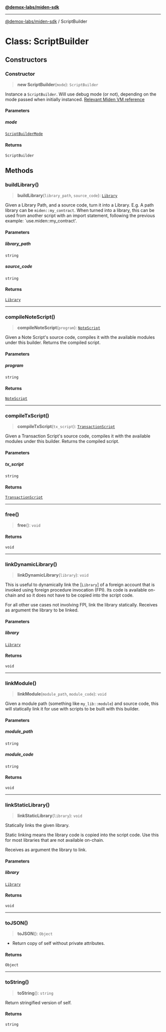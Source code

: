 [**@demox-labs/miden-sdk**](../README.md)

***

[@demox-labs/miden-sdk](../README.md) / ScriptBuilder

# Class: ScriptBuilder

## Constructors

### Constructor

> **new ScriptBuilder**(`mode`): `ScriptBuilder`

Instance a `ScriptBuilder`. Will use debug mode (or not), depending on the mode passed when
initially instanced. [Relevant Miden VM reference](https://0xmiden.github.io/miden-vm/user_docs/assembly/debugging.html?highlight=debug#debugging)

#### Parameters

##### mode

[`ScriptBuilderMode`](../enumerations/ScriptBuilderMode.md)

#### Returns

`ScriptBuilder`

## Methods

### buildLibrary()

> **buildLibrary**(`library_path`, `source_code`): [`Library`](Library.md)

Given a Library Path, and a source code, turn it into a Library.
E.g. A path library can be `miden::my_contract`. When turned into a library,
this can be used from another script with an import statement, following the
previous example: `use.miden::my_contract'.

#### Parameters

##### library\_path

`string`

##### source\_code

`string`

#### Returns

[`Library`](Library.md)

***

### compileNoteScript()

> **compileNoteScript**(`program`): [`NoteScript`](NoteScript.md)

Given a Note Script's source code, compiles it with the available
modules under this builder. Returns the compiled script.

#### Parameters

##### program

`string`

#### Returns

[`NoteScript`](NoteScript.md)

***

### compileTxScript()

> **compileTxScript**(`tx_script`): [`TransactionScript`](TransactionScript.md)

Given a Transaction Script's source code, compiles it with the available
modules under this builder. Returns the compiled script.

#### Parameters

##### tx\_script

`string`

#### Returns

[`TransactionScript`](TransactionScript.md)

***

### free()

> **free**(): `void`

#### Returns

`void`

***

### linkDynamicLibrary()

> **linkDynamicLibrary**(`library`): `void`

This is useful to dynamically link the [`Library`] of a foreign account
that is invoked using foreign procedure invocation (FPI). Its code is available
on-chain and so it does not have to be copied into the script code.

For all other use cases not involving FPI, link the library statically.
Receives as argument the library to be linked.

#### Parameters

##### library

[`Library`](Library.md)

#### Returns

`void`

***

### linkModule()

> **linkModule**(`module_path`, `module_code`): `void`

Given a module path (something like `my_lib::module`) and source code, this will
statically link it for use with scripts to be built with this builder.

#### Parameters

##### module\_path

`string`

##### module\_code

`string`

#### Returns

`void`

***

### linkStaticLibrary()

> **linkStaticLibrary**(`library`): `void`

Statically links the given library.

Static linking means the library code is copied into the script code.
Use this for most libraries that are not available on-chain.

Receives as argument the library to link.

#### Parameters

##### library

[`Library`](Library.md)

#### Returns

`void`

***

### toJSON()

> **toJSON**(): `Object`

* Return copy of self without private attributes.

#### Returns

`Object`

***

### toString()

> **toString**(): `string`

Return stringified version of self.

#### Returns

`string`
